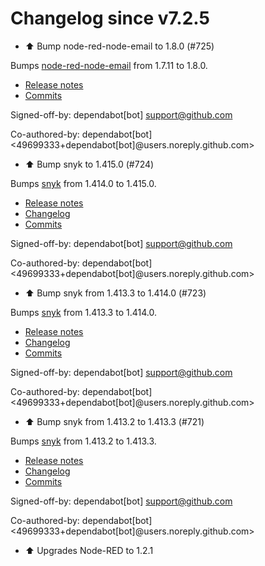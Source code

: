 # Changelog since v7.2.5
- ⬆️ Bump node-red-node-email to 1.8.0 (#725)

Bumps [node-red-node-email](https://github.com/node-red/node-red-nodes) from 1.7.11 to 1.8.0.
- [Release notes](https://github.com/node-red/node-red-nodes/releases)
- [Commits](https://github.com/node-red/node-red-nodes/commits)

Signed-off-by: dependabot[bot] <support@github.com>

Co-authored-by: dependabot[bot] <49699333+dependabot[bot]@users.noreply.github.com> 
- ⬆️ Bump snyk to 1.415.0 (#724)

Bumps [snyk](https://github.com/snyk/snyk) from 1.414.0 to 1.415.0.
- [Release notes](https://github.com/snyk/snyk/releases)
- [Changelog](https://github.com/snyk/snyk/blob/master/.releaserc)
- [Commits](https://github.com/snyk/snyk/compare/v1.414.0...v1.415.0)

Signed-off-by: dependabot[bot] <support@github.com>

Co-authored-by: dependabot[bot] <49699333+dependabot[bot]@users.noreply.github.com> 
- ⬆️ Bump snyk from 1.413.3 to 1.414.0 (#723)

Bumps [snyk](https://github.com/snyk/snyk) from 1.413.3 to 1.414.0.
- [Release notes](https://github.com/snyk/snyk/releases)
- [Changelog](https://github.com/snyk/snyk/blob/master/.releaserc)
- [Commits](https://github.com/snyk/snyk/compare/v1.413.3...v1.414.0)

Signed-off-by: dependabot[bot] <support@github.com>

Co-authored-by: dependabot[bot] <49699333+dependabot[bot]@users.noreply.github.com> 
- ⬆️ Bump snyk from 1.413.2 to 1.413.3 (#721)

Bumps [snyk](https://github.com/snyk/snyk) from 1.413.2 to 1.413.3.
- [Release notes](https://github.com/snyk/snyk/releases)
- [Changelog](https://github.com/snyk/snyk/blob/master/.releaserc)
- [Commits](https://github.com/snyk/snyk/compare/v1.413.2...v1.413.3)

Signed-off-by: dependabot[bot] <support@github.com>

Co-authored-by: dependabot[bot] <49699333+dependabot[bot]@users.noreply.github.com> 
- ⬆ Upgrades Node-RED to 1.2.1 
